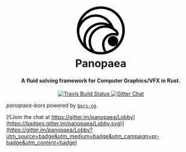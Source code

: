 <h1 align="center">
    <img src="info/panopaea_logo.png", width="128">
    <br>
    Panopaea
    <br>
</h1>

<h4 align="center">A fluid solving framework for Computer Graphics/VFX in Rust.</h4>
<p align="center">
    <a href="https://travis-ci.org/msiglreith/panopaea">
      <img src="https://img.shields.io/travis/msiglreith/panopaea/master.svg?style=flat-square" alt="Travis Build Status">
    </a>
    <a href="https://gitter.im/panopaea/Lobby">
      <img src="https://img.shields.io/badge/GITTER-join%20chat-green.svg?style=flat-square" alt="Gitter Chat">
  </a>
</p>

*panopaea-bors* powered by [`bors-ng`](https://github.com/bors-ng/bors-ng).


[![Join the chat at https://gitter.im/panopaea/Lobby](https://badges.gitter.im/panopaea/Lobby.svg)](https://gitter.im/panopaea/Lobby?utm_source=badge&utm_medium=badge&utm_campaign=pr-badge&utm_content=badge)